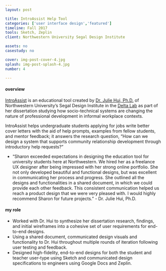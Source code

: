 ```yaml
---
layout: post

title: IntroAssist Help Tool
categories: ['user interface design','featured']
timeline: Fall 2017
tools: Sketch, Zeplin
client: Northwestern University Segal Design Institute

assets: no
casestudy: no

cover: img-post-cover-4.jpg
splash: img-post-splash-4.jpg
number: 4

---
```


<h4 class="heading heading--regular heading--emphasize">overview</h4>
<div class="marker-post-heading"></div>
<p>
	<a href="#">IntroAssist</a> is an educational tool created by <a href="http://juliehui.com/">Dr. Julie Hui, Ph.D.</a> of Northwestern University’s Segal Design Institute in the <a href="http://delta.northwestern.edu/">Delta Lab</a> as part of her dissertation studying how socio-technical systems are changing the nature of professional development in informal workplace contexts.
</p>
<p>
	IntroAssist helps undergraduate students applying for jobs write better cover letters with the aid of help prompts, examples from fellow students, and mentor feedback; it answers the research question, “How can we design a system that supports community relationship development through introductory help requests?”  
</p>
<div class="post__quote">
	<ul>
		<li>
			“Sharon exceeded expectations in designing the education tool for university students here at Northwestern. We hired her as a freelance UX designer after being impressed with her strong online portfolio. She not only developed beautiful and functional designs, but was excellent in communicating her process and progress. She outlined all the designs and functionalities in a shared document, in which we could provide each other feedback. This consistent communication helped us reach a product design that we were very pleased with. I would highly recommend Sharon for future projects.” - Dr. Julie Hui, Ph.D.
		</li>
	</ul>
</div>

<h4 class="heading heading--regular heading--emphasize post__heading--stacked">my role</h4>
<div class="marker-post-heading"></div>
<ul>
	<li>Worked with Dr. Hui to synthesize her dissertation research, findings, and initial wireframes into a cohesive set of user requirements for end-to-end designs.</li>
	<li>Using a shared document, communicated design visuals and functionality to Dr. Hui throughout multiple rounds of iteration following user testing and feedback.</li>
	<li>Designed high-fidelity, end-to-end designs for both the student and teacher user-type using Sketch and communicated design specifications to engineers using Google Docs and Zeplin.</li>
</ul>

